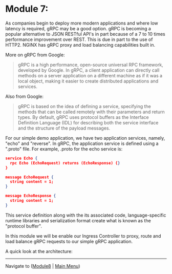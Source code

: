 # Module 7: 

As companies begin to deploy more modern applications and where low latency is required, gRPC may be a good option.  gRPC is becoming a popular alternative to JSON RESTful API's in part because of a 7 to 10 times performance improvement over REST.  This is due in part to the use of HTTP2.  NGINX has gRPC proxy and load balancing capabilities built in.  

More on gRPC from Google:

> gRPC is a high performance, open-source universal RPC framework, developed by Google. In gRPC, a client application can directly call methods on a server application on a different machine as if it was a local object, making it easier to create distributed applications and services.

Also from Google:

> gRPC is based on the idea of defining a service, specifying the methods that can be called remotely with their parameters and return types. By default, gRPC uses protocol buffers as the Interface Definition Language (IDL) for describing both the service interface and the structure of the payload messages.

For our simple demo application, we have two application services, namely, "echo" and "reverse".  In gRPC, the application service is defined using a ".proto" file.  For example, .proto for the echo service is:

```json
service Echo {
  rpc Echo (EchoRequest) returns (EchoResponse) {}
}

message EchoRequest {
  string content = 1;
}

message EchoResponse {
  string content = 1;
}
```

This service definition along with the its associated code, language-specific runtime libraries and serialization format create what is known as the "protocol buffer".  

In this module we will be enable our Ingress Controller to proxy, route and load balance gRPC requests to our simple gRPC application.  

A quick look at the architecture:  

-------------

Navigate to ([Module8](../module8/readme.md) | [Main Menu](../README.md))

